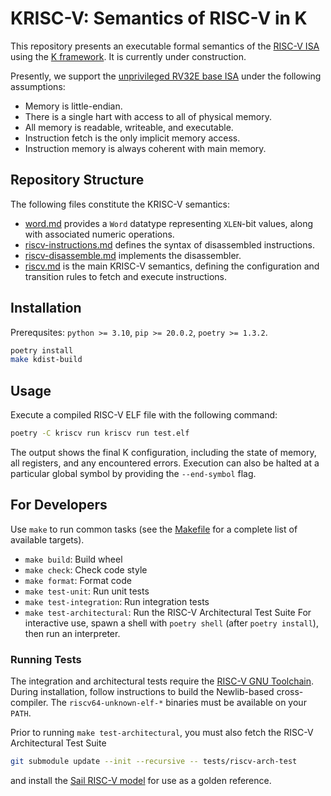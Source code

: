 # KRISC-V: Semantics of RISC-V in K
This repository presents an executable formal semantics of the [RISC-V ISA](https://riscv.org/) using the [K framework](https://kframework.org/). It is currently under construction.

Presently, we support the [unprivileged RV32E base ISA](https://github.com/riscv/riscv-isa-manual/releases/tag/20240411) under the following assumptions:
- Memory is little-endian.
- There is a single hart with access to all of physical memory.
- All memory is readable, writeable, and executable.
- Instruction fetch is the only implicit memory access.
- Instruction memory is always coherent with main memory.

## Repository Structure
The following files constitute the KRISC-V semantics:
- [word.md](src/kriscv/kdist/riscv-semantics/word.md) provides a `Word` datatype representing `XLEN`-bit values, along with associated numeric operations.
- [riscv-instructions.md](src/kriscv/kdist/riscv-semantics/riscv-instructions.md) defines the syntax of disassembled instructions.
- [riscv-disassemble.md](src/kriscv/kdist/riscv-semantics/riscv-disassemble.md) implements the disassembler.
- [riscv.md](src/kriscv/kdist/riscv-semantics/riscv.md) is the main KRISC-V semantics, defining the configuration and transition rules to fetch and execute instructions.

## Installation
Prerequsites: `python >= 3.10`, `pip >= 20.0.2`, `poetry >= 1.3.2`.

```bash
poetry install
make kdist-build
```

## Usage
Execute a compiled RISC-V ELF file with the following command:
```bash
poetry -C kriscv run kriscv run test.elf
```
The output shows the final K configuration, including the state of memory, all registers, and any encountered errors. Execution can also be halted at a particular global symbol by providing the `--end-symbol` flag.

## For Developers
Use `make` to run common tasks (see the [Makefile](Makefile) for a complete list of available targets).

* `make build`: Build wheel
* `make check`: Check code style
* `make format`: Format code
* `make test-unit`: Run unit tests
* `make test-integration`: Run integration tests
* `make test-architectural`: Run the RISC-V Architectural Test Suite
For interactive use, spawn a shell with `poetry shell` (after `poetry install`), then run an interpreter.

### Running Tests
The integration and architectural tests require the [RISC-V GNU Toolchain](https://github.com/riscv-collab/riscv-gnu-toolchain). During installation, follow instructions to build the Newlib-based cross-compiler. The `riscv64-unknown-elf-*` binaries must be available on your `PATH`.

Prior to running `make test-architectural`, you must also fetch the RISC-V Architectural Test Suite
```bash
git submodule update --init --recursive -- tests/riscv-arch-test
```
and install the [Sail RISC-V model](https://github.com/riscv/sail-riscv) for use as a golden reference.
